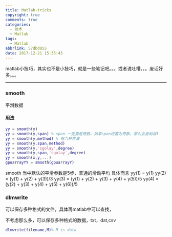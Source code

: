 ```yaml
---
title: Matlab-tricks
copyright: true
comments: true
categories:
  - 技术
  - Matlab
tags:
  - Matlab
abbrlink: 57dbd055
date: 2017-12-21 15:33:43
---
```

matlab小技巧，其实也不是小技巧，就是一些笔记吧。。。或者说吐槽。。。废话好多。。。
<!-- more -->
----------

### smooth

平滑数据

#### 用法

``` matlab
yy = smooth(y)
yy = smooth(y,span) % span 一定要是奇数，如果span设置为奇数，那么会自动减1
yy = smooth(y,method) % 有六种方法
yy = smooth(y,span,method)
yy = smooth(y,'sgolay',degree)
yy = smooth(y,span,'sgolay',degree)
yy = smooth(x,y,...)
gpuarrayYY = smooth(gpuarrayY)
```

smooth 当中默认的平滑参数是5步，普通的滑动平均
具体而言
yy(1) = y(1)
yy(2) = (y(1) + y(2) + y(3))/3
yy(3) = (y(1) + y(2) + y(3) + y(4) + y(5))/5
yy(4) = (y(2) + y(3) + y(4) + y(5) + y(6))/5


### dlmwrite

可以保存多种格式的文件，具体再matlab中可以查找，

不考虑那么多，可以保存多种格式的数据，txt，dat,csv


``` matlab
dlmwrite(filename,M)% M is data
```